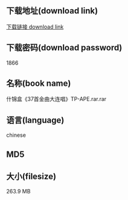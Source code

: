 ## 下载地址(download link)
[下载链接 download link](https://tutu365.netlify.app/?s=%E4%BB%80%E9%94%A6%E7%9B%92%E3%80%8A37%E9%A6%96%E9%87%91%E6%9B%B2%E5%A4%A7%E8%BF%9E%E5%94%B1%E3%80%8BTP-APE.rar)

## 下载密码(download password)
1866

## 名称(book name)
什锦盒《37首金曲大连唱》TP-APE.rar.rar

## 语言(language)
chinese

## MD5


## 大小(filesize)
263.9 MB
